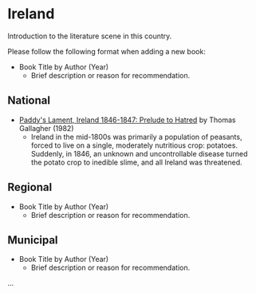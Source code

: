 # Ireland

Introduction to the literature scene in this country.

Please follow the following format when adding a new book:

- Book Title by Author (Year)  
   - Brief description or reason for recommendation.

## National

- [Paddy's Lament, Ireland 1846-1847: Prelude to Hatred](https://www.goodreads.com/book/show/148210.Paddy_s_Lament_Ireland_1846_1847) by Thomas Gallagher (1982)    
   - Ireland in the mid-1800s was primarily a population of peasants, forced to live on a single, moderately nutritious crop: potatoes. Suddenly, in 1846, an unknown and uncontrollable disease turned the potato crop to inedible slime, and all Ireland was threatened.

## Regional

- Book Title by Author (Year)  
   - Brief description or reason for recommendation.

## Municipal

- Book Title by Author (Year)  
   - Brief description or reason for recommendation.

...
